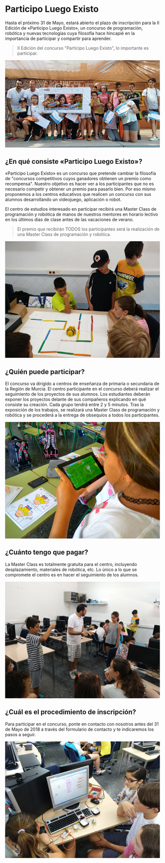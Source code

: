 # Participo Luego Existo

Hasta el próximo 31 de Mayo, estará abierto el plazo de inscripción para la II Edición de «Participo Luego Existo», un concurso de programación, robótica y nuevas tecnologías cuya filosofía hace hincapié en la importancia de participar y compartir para aprender.

> II Edición del concurso "Participo Luego Existo", lo importante es participar.

![](images/1.png)

## ¿En qué consiste «Participo Luego Existo»?

«Participo Luego Existo» es un concurso que pretende cambiar la filosofía de "concursos competitivos cuyos ganadores obtienen un premio como recompensa". Nuestro objetivo es hacer ver a los participantes que no es necesario competir y obtener un premio para pasarlo bien. Por eso mismo proponemos a los centros educativos que realicen un concurso con sus alumnos desarrollando un videojuego, aplicación o robot.

El centro de estudios interesado en participar recibirá una Master Class de programación y robótica de manos de nuestros mentores en horario lectivo en los últimos días de clase antes de las vacaciones de verano.

> El premio que recibirán TODOS los participantes será la realización de una Master Class de programación y robótica.

![](images/2.png)

## ¿Quién puede participar?

El concurso va dirigido a centros de enseñanza de primaria o secundaria de la Región de Murcia. El centro participante en el concurso deberá realizar el seguimiento de los proyectos de sus alumnos. Los estudiantes deberán exponer los proyectos delante de sus compañeros explicando en qué consiste su creación. Cada grupo tendrá entre 2 y 5 minutos. Tras la exposición de los trabajos, se realizará una Master Class de programación y robótica y se procederá a la entrega de obsequios a todos los participantes.

![](images/3.png)

## ¿Cuánto tengo que pagar?

La Master Class es totalmente gratuita para el centro, incluyendo desplazamiento, materiales de robótica, etc. Lo único a lo que se compromete el centro es en hacer el seguimiento de los alumnos.

![](images/4.png)

## ¿Cuál es el procedimiento de inscripción?

Para participar en el concurso, ponte en contacto con nosotros antes del 31 de Mayo de 2018 a través del formulario de contacto y te indicaremos los pasos a seguir.

![](images/5.png)